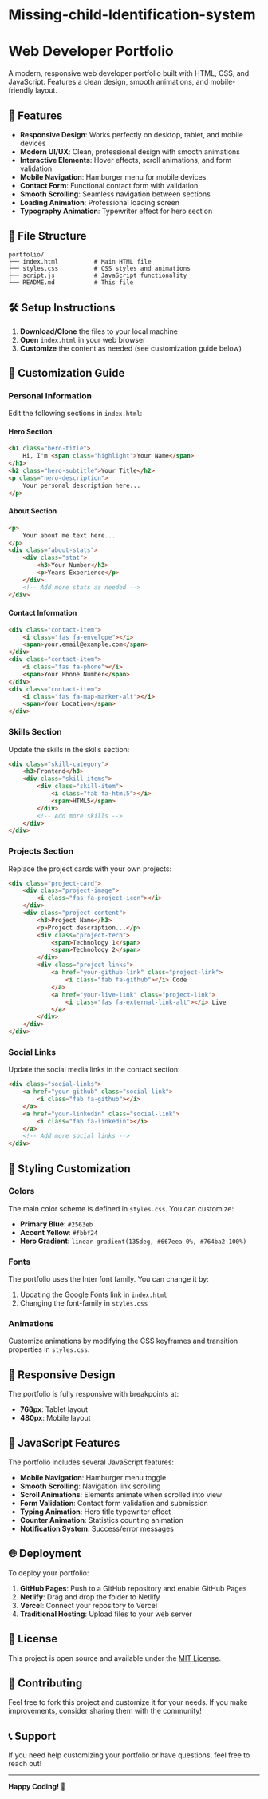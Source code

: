 # Missing-child-Identification-system
# Web Developer Portfolio

A modern, responsive web developer portfolio built with HTML, CSS, and JavaScript. Features a clean design, smooth animations, and mobile-friendly layout.

## 🚀 Features

- **Responsive Design**: Works perfectly on desktop, tablet, and mobile devices
- **Modern UI/UX**: Clean, professional design with smooth animations
- **Interactive Elements**: Hover effects, scroll animations, and form validation
- **Mobile Navigation**: Hamburger menu for mobile devices
- **Contact Form**: Functional contact form with validation
- **Smooth Scrolling**: Seamless navigation between sections
- **Loading Animation**: Professional loading screen
- **Typography Animation**: Typewriter effect for hero section

## 📁 File Structure

```
portfolio/
├── index.html          # Main HTML file
├── styles.css          # CSS styles and animations
├── script.js           # JavaScript functionality
└── README.md           # This file
```

## 🛠️ Setup Instructions

1. **Download/Clone** the files to your local machine
2. **Open** `index.html` in your web browser
3. **Customize** the content as needed (see customization guide below)

## 🎨 Customization Guide

### Personal Information

Edit the following sections in `index.html`:

#### Hero Section
```html
<h1 class="hero-title">
    Hi, I'm <span class="highlight">Your Name</span>
</h1>
<h2 class="hero-subtitle">Your Title</h2>
<p class="hero-description">
    Your personal description here...
</p>
```

#### About Section
```html
<p>
    Your about me text here...
</p>
<div class="about-stats">
    <div class="stat">
        <h3>Your Number</h3>
        <p>Years Experience</p>
    </div>
    <!-- Add more stats as needed -->
</div>
```

#### Contact Information
```html
<div class="contact-item">
    <i class="fas fa-envelope"></i>
    <span>your.email@example.com</span>
</div>
<div class="contact-item">
    <i class="fas fa-phone"></i>
    <span>Your Phone Number</span>
</div>
<div class="contact-item">
    <i class="fas fa-map-marker-alt"></i>
    <span>Your Location</span>
</div>
```

### Skills Section

Update the skills in the skills section:

```html
<div class="skill-category">
    <h3>Frontend</h3>
    <div class="skill-items">
        <div class="skill-item">
            <i class="fab fa-html5"></i>
            <span>HTML5</span>
        </div>
        <!-- Add more skills -->
    </div>
</div>
```

### Projects Section

Replace the project cards with your own projects:

```html
<div class="project-card">
    <div class="project-image">
        <i class="fas fa-project-icon"></i>
    </div>
    <div class="project-content">
        <h3>Project Name</h3>
        <p>Project description...</p>
        <div class="project-tech">
            <span>Technology 1</span>
            <span>Technology 2</span>
        </div>
        <div class="project-links">
            <a href="your-github-link" class="project-link">
                <i class="fab fa-github"></i> Code
            </a>
            <a href="your-live-link" class="project-link">
                <i class="fas fa-external-link-alt"></i> Live
            </a>
        </div>
    </div>
</div>
```

### Social Links

Update the social media links in the contact section:

```html
<div class="social-links">
    <a href="your-github" class="social-link">
        <i class="fab fa-github"></i>
    </a>
    <a href="your-linkedin" class="social-link">
        <i class="fab fa-linkedin"></i>
    </a>
    <!-- Add more social links -->
</div>
```

## 🎨 Styling Customization

### Colors

The main color scheme is defined in `styles.css`. You can customize:

- **Primary Blue**: `#2563eb`
- **Accent Yellow**: `#fbbf24`
- **Hero Gradient**: `linear-gradient(135deg, #667eea 0%, #764ba2 100%)`

### Fonts

The portfolio uses the Inter font family. You can change it by:

1. Updating the Google Fonts link in `index.html`
2. Changing the font-family in `styles.css`

### Animations

Customize animations by modifying the CSS keyframes and transition properties in `styles.css`.

## 📱 Responsive Design

The portfolio is fully responsive with breakpoints at:
- **768px**: Tablet layout
- **480px**: Mobile layout

## 🔧 JavaScript Features

The portfolio includes several JavaScript features:

- **Mobile Navigation**: Hamburger menu toggle
- **Smooth Scrolling**: Navigation link scrolling
- **Scroll Animations**: Elements animate when scrolled into view
- **Form Validation**: Contact form validation and submission
- **Typing Animation**: Hero title typewriter effect
- **Counter Animation**: Statistics counting animation
- **Notification System**: Success/error messages

## 🌐 Deployment

To deploy your portfolio:

1. **GitHub Pages**: Push to a GitHub repository and enable GitHub Pages
2. **Netlify**: Drag and drop the folder to Netlify
3. **Vercel**: Connect your repository to Vercel
4. **Traditional Hosting**: Upload files to your web server

## 📝 License

This project is open source and available under the [MIT License](LICENSE).

## 🤝 Contributing

Feel free to fork this project and customize it for your needs. If you make improvements, consider sharing them with the community!

## 📞 Support

If you need help customizing your portfolio or have questions, feel free to reach out!

---

**Happy Coding! 🚀** 
